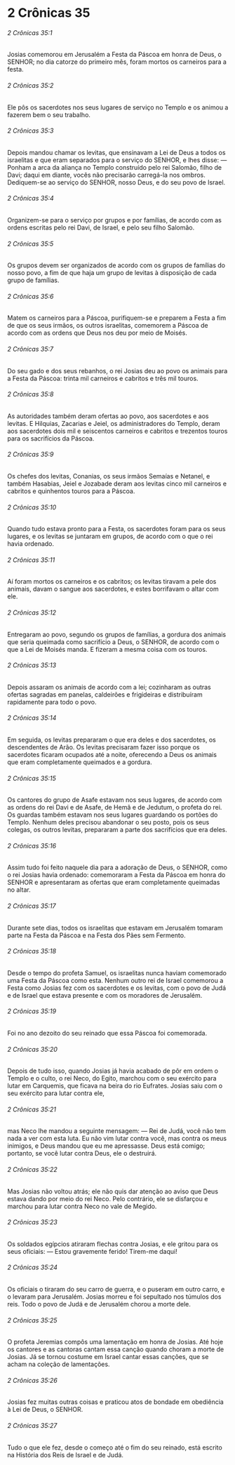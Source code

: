 # 2 Crônicas 35

###### 2 Crônicas 35:1

Josias comemorou em Jerusalém a Festa da Páscoa em honra de Deus, o SENHOR; no dia catorze do primeiro mês, foram mortos os carneiros para a festa.

###### 2 Crônicas 35:2

Ele pôs os sacerdotes nos seus lugares de serviço no Templo e os animou a fazerem bem o seu trabalho.

###### 2 Crônicas 35:3

Depois mandou chamar os levitas, que ensinavam a Lei de Deus a todos os israelitas e que eram separados para o serviço do SENHOR, e lhes disse: — Ponham a arca da aliança no Templo construído pelo rei Salomão, filho de Davi; daqui em diante, vocês não precisarão carregá-la nos ombros. Dediquem-se ao serviço do SENHOR, nosso Deus, e do seu povo de Israel.

###### 2 Crônicas 35:4

Organizem-se para o serviço por grupos e por famílias, de acordo com as ordens escritas pelo rei Davi, de Israel, e pelo seu filho Salomão.

###### 2 Crônicas 35:5

Os grupos devem ser organizados de acordo com os grupos de famílias do nosso povo, a fim de que haja um grupo de levitas à disposição de cada grupo de famílias.

###### 2 Crônicas 35:6

Matem os carneiros para a Páscoa, purifiquem-se e preparem a Festa a fim de que os seus irmãos, os outros israelitas, comemorem a Páscoa de acordo com as ordens que Deus nos deu por meio de Moisés.

###### 2 Crônicas 35:7

Do seu gado e dos seus rebanhos, o rei Josias deu ao povo os animais para a Festa da Páscoa: trinta mil carneiros e cabritos e três mil touros.

###### 2 Crônicas 35:8

As autoridades também deram ofertas ao povo, aos sacerdotes e aos levitas. E Hilquias, Zacarias e Jeiel, os administradores do Templo, deram aos sacerdotes dois mil e seiscentos carneiros e cabritos e trezentos touros para os sacrifícios da Páscoa.

###### 2 Crônicas 35:9

Os chefes dos levitas, Conanias, os seus irmãos Semaías e Netanel, e também Hasabias, Jeiel e Jozabade deram aos levitas cinco mil carneiros e cabritos e quinhentos touros para a Páscoa.

###### 2 Crônicas 35:10

Quando tudo estava pronto para a Festa, os sacerdotes foram para os seus lugares, e os levitas se juntaram em grupos, de acordo com o que o rei havia ordenado.

###### 2 Crônicas 35:11

Aí foram mortos os carneiros e os cabritos; os levitas tiravam a pele dos animais, davam o sangue aos sacerdotes, e estes borrifavam o altar com ele.

###### 2 Crônicas 35:12

Entregaram ao povo, segundo os grupos de famílias, a gordura dos animais que seria queimada como sacrifício a Deus, o SENHOR, de acordo com o que a Lei de Moisés manda. E fizeram a mesma coisa com os touros.

###### 2 Crônicas 35:13

Depois assaram os animais de acordo com a lei; cozinharam as outras ofertas sagradas em panelas, caldeirões e frigideiras e distribuíram rapidamente para todo o povo.

###### 2 Crônicas 35:14

Em seguida, os levitas prepararam o que era deles e dos sacerdotes, os descendentes de Arão. Os levitas precisaram fazer isso porque os sacerdotes ficaram ocupados até a noite, oferecendo a Deus os animais que eram completamente queimados e a gordura.

###### 2 Crônicas 35:15

Os cantores do grupo de Asafe estavam nos seus lugares, de acordo com as ordens do rei Davi e de Asafe, de Hemã e de Jedutum, o profeta do rei. Os guardas também estavam nos seus lugares guardando os portões do Templo. Nenhum deles precisou abandonar o seu posto, pois os seus colegas, os outros levitas, prepararam a parte dos sacrifícios que era deles.

###### 2 Crônicas 35:16

Assim tudo foi feito naquele dia para a adoração de Deus, o SENHOR, como o rei Josias havia ordenado: comemoraram a Festa da Páscoa em honra do SENHOR e apresentaram as ofertas que eram completamente queimadas no altar.

###### 2 Crônicas 35:17

Durante sete dias, todos os israelitas que estavam em Jerusalém tomaram parte na Festa da Páscoa e na Festa dos Pães sem Fermento.

###### 2 Crônicas 35:18

Desde o tempo do profeta Samuel, os israelitas nunca haviam comemorado uma Festa da Páscoa como esta. Nenhum outro rei de Israel comemorou a Festa como Josias fez com os sacerdotes e os levitas, com o povo de Judá e de Israel que estava presente e com os moradores de Jerusalém.

###### 2 Crônicas 35:19

Foi no ano dezoito do seu reinado que essa Páscoa foi comemorada.

###### 2 Crônicas 35:20

Depois de tudo isso, quando Josias já havia acabado de pôr em ordem o Templo e o culto, o rei Neco, do Egito, marchou com o seu exército para lutar em Carquemis, que ficava na beira do rio Eufrates. Josias saiu com o seu exército para lutar contra ele,

###### 2 Crônicas 35:21

mas Neco lhe mandou a seguinte mensagem: — Rei de Judá, você não tem nada a ver com esta luta. Eu não vim lutar contra você, mas contra os meus inimigos, e Deus mandou que eu me apressasse. Deus está comigo; portanto, se você lutar contra Deus, ele o destruirá.

###### 2 Crônicas 35:22

Mas Josias não voltou atrás; ele não quis dar atenção ao aviso que Deus estava dando por meio do rei Neco. Pelo contrário, ele se disfarçou e marchou para lutar contra Neco no vale de Megido.

###### 2 Crônicas 35:23

Os soldados egípcios atiraram flechas contra Josias, e ele gritou para os seus oficiais: — Estou gravemente ferido! Tirem-me daqui!

###### 2 Crônicas 35:24

Os oficiais o tiraram do seu carro de guerra, e o puseram em outro carro, e o levaram para Jerusalém. Josias morreu e foi sepultado nos túmulos dos reis. Todo o povo de Judá e de Jerusalém chorou a morte dele.

###### 2 Crônicas 35:25

O profeta Jeremias compôs uma lamentação em honra de Josias. Até hoje os cantores e as cantoras cantam essa canção quando choram a morte de Josias. Já se tornou costume em Israel cantar essas canções, que se acham na coleção de lamentações.

###### 2 Crônicas 35:26

Josias fez muitas outras coisas e praticou atos de bondade em obediência à Lei de Deus, o SENHOR.

###### 2 Crônicas 35:27

Tudo o que ele fez, desde o começo até o fim do seu reinado, está escrito na História dos Reis de Israel e de Judá.


